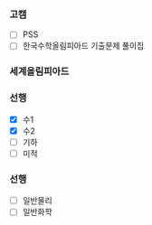 ### 고캠

- [ ] PSS
- [ ] 한국수학올림피아드 기출문제 풀이집
### 세계올림피아드

### 선행

- [x] 수1
- [x] 수2
- [ ] 기하
- [ ] 미적

### 선행

- [ ] 일반물리
- [ ] 일반화학